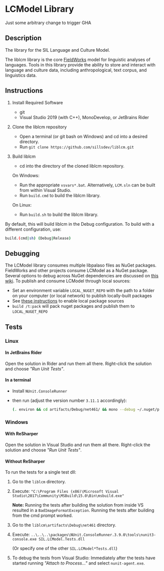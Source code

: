 # LCModel Library

Just some arbitrary change to trigger GHA

## Description

The library for the SIL Language and Culture Model.

The liblcm library is the core [FieldWorks](https://github.com/sillsdev/FieldWorks) model for
linguistic analyses of languages. Tools in this library provide the ability to store and interact
with language and culture data, including anthropological, text corpus, and linguistics data.

## Instructions

1. Install Required Software

    - git
    - Visual Studio 2019 (with C++), MonoDevelop, or JetBrains Rider

2. Clone the liblcm repository

    - Open a terminal (or git bash on Windows) and cd into a desired directory.
    - Run `git clone https://github.com/sillsdev/liblcm.git`

3. Build liblcm

    - cd into the directory of the cloned liblcm repository.

    On Windows:

    - Run the appropriate `vsvars*.bat`. Alternatively, `LCM.sln` can be built from within Visual Studio.
    - Run `build.cmd` to build the liblcm library.

    On Linux:

    - Run `build.sh` to build the liblcm library.

By default, this will build liblcm in the Debug configuration.
To build with a different configuration, use:

```bash
build.(cmd|sh) (Debug|Release)
```

## Debugging

The LCModel library consumes multiple libpalaso files as NuGet packages. FieldWorks and other
projects consume LCModel as a NuGet package. Several options to debug across NuGet dependencies are
discussed on [this wiki](https://github.com/sillsdev/libpalaso/wiki/Developing-with-locally-modified-nuget-packages).
To publish and consume LCModel through local sources:

- Set an environment variable `LOCAL_NUGET_REPO` with the path to a folder on your computer (or
  local network) to publish locally-built packages
- See [these instructions](https://docs.microsoft.com/en-us/nuget/hosting-packages/local-feeds)
  to enable local package sources
- `build /t:pack` will pack nuget packages and publish them to `LOCAL_NUGET_REPO`

## Tests

### Linux

#### In JetBrains Rider

Open the solution in Rider and run them all there. Right-click the solution and choose _"Run Unit Tests"_.

#### In a terminal

- Install `NUnit.ConsoleRunner`
- then run (adjust the version number `3.11.1` accordingly):

	```bash
	(. environ && cd artifacts/Debug/net461/ && mono --debug ~/.nuget/packages/nunit.consolerunner/3.11.1/tools/nunit3-console.exe *Tests.dll )
	```

### Windows

#### With ReSharper

Open the solution in Visual Studio and run them all there. Right-click the solution and choose _"Run Unit Tests"_.

#### Without ReSharper

To run the tests for a single test dll:

1. Go to the `liblcm` directory.
2. Execute: `"C:\Program Files (x86)\Microsoft Visual Studio\2017\Community\MSBuild\15.0\Bin\msbuild.exe"`

   **Note:** Running the tests after building the solution from inside VS resulted in a `BadImageFormatException`.
   Running the tests after building from the cmd prompt worked.
3. Go to the `liblcm\artifacts\Debug\net461` directory.
4. Execute: `..\..\..\packages\NUnit.ConsoleRunner.3.9.0\tools\nunit3-console.exe SIL.LCModel.Tests.dll`

   (Or specify one of the other `SIL.LCModel*Tests.dll`)
5. To debug the tests from Visual Studio: Immediately after the tests have started
   running _"Attach to Process..."_ and select `nunit-agent.exe`.
